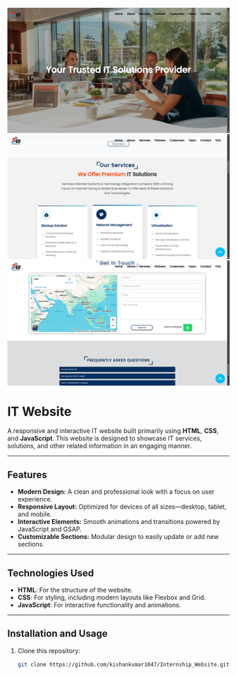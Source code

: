 ![Alt text](./screenshot/img1.png)
![Alt text](./screenshot/img2.png)
![Alt text](./screenshot/img3.png)


# IT Website

A responsive and interactive IT website built primarily using **HTML**, **CSS**, and **JavaScript**. This website is designed to showcase IT services, solutions, and other related information in an engaging manner.

---

## Features

- **Modern Design:** A clean and professional look with a focus on user experience.
- **Responsive Layout:** Optimized for devices of all sizes—desktop, tablet, and mobile.
- **Interactive Elements:** Smooth animations and transitions powered by JavaScript and GSAP.
- **Customizable Sections:** Modular design to easily update or add new sections.

---

## Technologies Used

- **HTML**: For the structure of the website.
- **CSS**: For styling, including modern layouts like Flexbox and Grid.
- **JavaScript**: For interactive functionality and animations.

---

## Installation and Usage

1. Clone this repository:
   ```bash
   git clone https://github.com/kishankumar1047/Internship_Website.git
